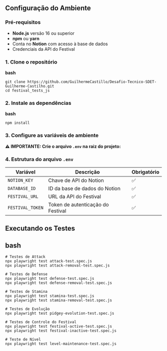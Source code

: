## Configuração do Ambiente

### Pré-requisitos

- **Node.js** versão 16 ou superior
- **npm** ou **yarn**
- Conta no **Notion** com acesso à base de dados
- Credenciais da API do Festival

### 1. Clone o repositório

**bash**

```
git clone https://github.com/GuilhermeCastillo/Desafio-Tecnico-SDET-Guilherme-Castilho.git
cd festival_tests_js
```

### 2. Instale as dependências

**bash**

```
npm install
```

### 3. Configure as variáveis de ambiente

**⚠️ IMPORTANTE: Crie o arquivo `.env` na raiz do projeto:**

### 4. Estrutura do arquivo `.env`

| Variável         | Descrição                         | Obrigatório |
| ---------------- | --------------------------------- | ----------- |
| `NOTION_KEY`     | Chave de API do Notion            | ✅          |
| `DATABASE_ID`    | ID da base de dados do Notion     | ✅          |
| `FESTIVAL_URL`   | URL da API do Festival            | ✅          |
| `FESTIVAL_TOKEN` | Token de autenticação do Festival | ✅          |

## Executando os Testes

## **bash**

```
# Testes de Attack
npx playwright test attack-test.spec.js
npx playwright test attack-removal-test.spec.js

# Testes de Defense
npx playwright test defense-test.spec.js
npx playwright test defense-removal-test.spec.js

# Testes de Stamina
npx playwright test stamina-test.spec.js
npx playwright test stamina-removal-test.spec.js

# Testes de Evolução
npx playwright test pidgey-evolution-test.spec.js

# Testes de Controle do Festival
npx playwright test festival-active-test.spec.js
npx playwright test festival-inactive-test.spec.js

# Teste de Nível
npx playwright test level-maintenance-test.spec.js
```
